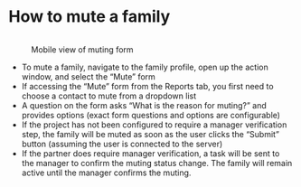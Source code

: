 # How to mute a family

<figure><img src="../.gitbook/assets/image (2).png" alt=""><figcaption><p>Mobile view of muting form</p></figcaption></figure>



* To mute a family, navigate to the family profile, open up the action window, and select the “Mute” form
* If accessing the “Mute” form from the Reports tab, you first need to choose a contact to mute from a dropdown list
* A question on the form asks “What is the reason for muting?” and provides options (exact form questions and options are configurable)
* &#x20;If the project has not been configured to require a manager verification step, the family will be muted as soon as the user clicks the “Submit” button (assuming the user is connected to the server)
* If the partner does require manager verification, a task will be sent to the manager to confirm the muting status change. The family will remain active until the manager confirms the muting.
